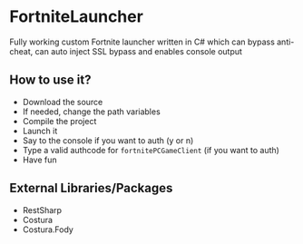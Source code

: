 # FortniteLauncher
Fully working custom Fortnite launcher written in C# which can bypass anti-cheat, can auto inject SSL bypass and enables console output

## How to use it?
- Download the source
- If needed, change the path variables
- Compile the project
- Launch it
- Say to the console if you want to auth (y or n)
- Type a valid authcode for `fortnitePCGameClient` (if you want to auth)
- Have fun

## External Libraries/Packages
- RestSharp
- Costura
- Costura.Fody


